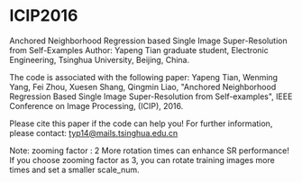 # ICIP2016
Anchored Neighborhood Regression based Single Image Super-Resolution from Self-Examples 
Author: 
Yapeng Tian
graduate student,
Electronic Engineering, 
Tsinghua University, Beijing, China.   

The code is associated with the following paper:
Yapeng Tian, Wenming Yang, Fei Zhou, Xuesen Shang, Qingmin Liao, 
"Anchored Neighborhood Regression Based Single Image Super-Resolution from Self-examples", 
IEEE Conference on Image Processing, (ICIP), 2016.

Please cite this paper if the code can help you! For further information, please contact: typ14@mails.tsinghua.edu.cn

Note:
zooming factor : 2
More rotation times can enhance SR performance! If you choose zooming factor as 3, you can rotate training images more times and set a smaller scale_num.
